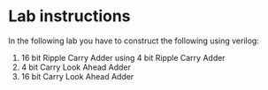 # Lab instructions
In the following lab you have to construct the following using verilog:
1. 16 bit Ripple Carry Adder using  4 bit Ripple Carry Adder
2. 4 bit Carry Look Ahead Adder
3. 16 bit Carry Look Ahead Adder
